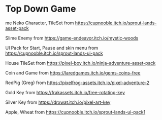 # Top Down Game
me
Neko Character, TileSet from https://cupnooble.itch.io/sprout-lands-asset-pack

Slime Enemy from https://game-endeavor.itch.io/mystic-woods

UI Pack for Start, Pause and skin menu from https://cupnooble.itch.io/sprout-lands-ui-pack

House TileSet from https://pixel-boy.itch.io/ninja-adventure-asset-pack

Coin and Game from https://laredgames.itch.io/gems-coins-free

RedPig (Greg) from https://pixelfrog-assets.itch.io/pixel-adventure-2

Gold Key from https://frakassets.itch.io/free-rotating-key

Silver Key from https://drxwat.itch.io/pixel-art-key

Apple, Wheat from https://cupnooble.itch.io/sprout-lands-ui-pack1	

